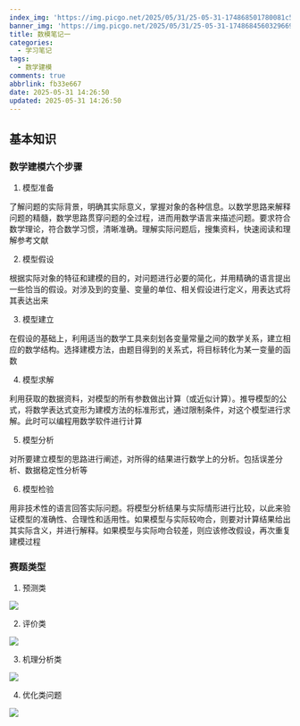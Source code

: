 ```yaml
---
index_img: 'https://img.picgo.net/2025/05/31/25-05-31-174868501780081c5020678b86acf.webp'
banner_img: 'https://img.picgo.net/2025/05/31/25-05-31-174868456032966958ff522538315.webp'
title: 数模笔记一
categories:
  - 学习笔记
tags:
  - 数学建模
comments: true
abbrlink: fb33e667
date: 2025-05-31 14:26:50
updated: 2025-05-31 14:26:50
---
```

## 基本知识

### 数学建模六个步骤

1. 模型准备

了解问题的实际背景，明确其实际意义，掌握对象的各种信息。以数学思路来解释问题的精髓，数学思路贯穿问题的全过程，进而用数学语言来描述问题。要求符合数学理论，符合数学习惯，清晰准确。理解实际问题后，搜集资料，快速阅读和理解参考文献

2. 模型假设

根据实际对象的特征和建模的目的，对问题进行必要的简化，并用精确的语言提出一些恰当的假设。对涉及到的变量、变量的单位、相关假设进行定义，用表达式将其表达出来

3. 模型建立

在假设的基础上，利用适当的数学工具来刻划各变量常量之间的数学关系，建立相应的数学结构。选择建模方法，由题目得到的关系式，将目标转化为某一变量的函数

4. 模型求解

利用获取的数据资料，对模型的所有参数做出计算（或近似计算）。推导模型的公式，将数学表达式变形为建模方法的标准形式，通过限制条件，对这个模型进行求解。此时可以编程用数学软件进行计算

5. 模型分析

对所要建立模型的思路进行阐述，对所得的结果进行数学上的分析。包括误差分析、数据稳定性分析等

6. 模型检验

用非技术性的语言回答实际问题。将模型分析结果与实际情形进行比较，以此来验证模型的准确性、合理性和适用性。如果模型与实际较吻合，则要对计算结果给出其实际含义，并进行解释。如果模型与实际吻合较差，则应该修改假设，再次重复建模过程

### 赛题类型

1. 预测类

![](https://img.picgo.net/2025/05/31/25-05-31-17486795629203caf0f2824546137.png)

2. 评价类

![](https://img.picgo.net/2025/05/31/25-05-31-17486796184924dc46a438d294622.png)

3. 机理分析类

![](https://img.picgo.net/2025/05/31/25-05-31-1748679758104cbf05d62567c2ba1.png)

4. 优化类问题

![](https://img.picgo.net/2025/05/31/25-05-31-1748680103537d35f9bc9bbee5300.webp)
